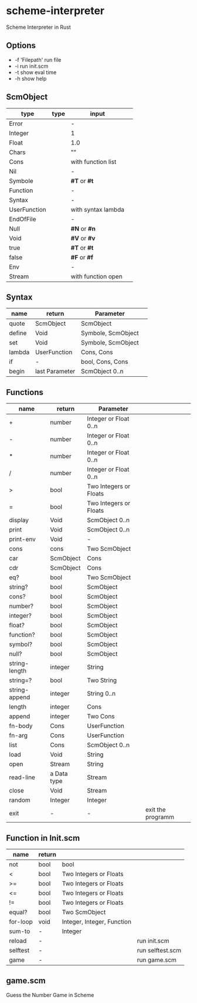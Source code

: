 # scheme-interpreter

Scheme Interpreter in Rust

## Options

- -f 'Filepath' run file
- -i run init.scm
- -t show eval time
- -h show help

## ScmObject

| type         | type | input              |     |
| ------------ | ---- | ------------------ | --- |
| Error        |      | -                  |     |
| Integer      |      | 1                  |     |
| Float        |      | 1.0                |     |
| Chars        |      | ""                 |     |
| Cons         |      | with function list |     |
| Nil          |      | -                  |     |
| Symbole      |      | **#T** or **#t**   |     |
| Function     |      | -                  |     |
| Syntax       |      | -                  |     |
| UserFunction |      | with syntax lambda |     |
| EndOfFile    |      | -                  |     |
| Null         |      | **#N** or **#n**   |     |
| Void         |      | **#V** or **#v**   |     |
| true         |      | **#T** or **#t**   |     |
| false        |      | **#F** or **#f**   |     |
| Env          |      | -                  |     |
| Stream       |      | with function open |     |

## Syntax

| name   | return         | Parameter          |     |
| ------ | -------------- | ------------------ | --- |
| quote  | ScmObject      | ScmObject          |     |
| define | Void           | Symbole, ScmObject |     |
| set    | Void           | Symbole, ScmObject |     |
| lambda | UserFunction   | Cons, Cons         |     |
| if     | -              | bool, Cons, Cons   |     |
| begin  | last Parameter | ScmObject 0..n     |     |

## Functions

| name          | return      | Parameter              |                   |
| ------------- | ----------- | ---------------------- | ----------------- |
| \+            | number      | Integer or Float 0..n  |                   |
| \-            | number      | Integer or Float 0..n  |                   |
| \*            | number      | Integer or Float 0..n  |                   |
| /             | number      | Integer or Float 0..n  |                   |
| \>            | bool        | Two Integers or Floats |                   |
| =             | bool        | Two Integers or Floats |                   |
| display       | Void        | ScmObject 0..n         |                   |
| print         | Void        | ScmObject 0..n         |                   |
| print-env     | Void        | -                      |                   |
| cons          | cons        | Two ScmObject          |                   |
| car           | ScmObject   | Cons                   |                   |
| cdr           | ScmObject   | Cons                   |                   |
| eq?           | bool        | Two ScmObject          |                   |
| string?       | bool        | ScmObject              |                   |
| cons?         | bool        | ScmObject              |                   |
| number?       | bool        | ScmObject              |                   |
| integer?      | bool        | ScmObject              |                   |
| float?        | bool        | ScmObject              |                   |
| function?     | bool        | ScmObject              |                   |
| symbol?       | bool        | ScmObject              |                   |
| null?         | bool        | ScmObject              |                   |
| string-length | integer     | String                 |                   |
| string=?      | bool        | Two String             |                   |
| string-append | integer     | String 0..n            |                   |
| length        | integer     | Cons                   |                   |
| append        | integer     | Two Cons               |                   |
| fn-body       | Cons        | UserFunction           |                   |
| fn-arg        | Cons        | UserFunction           |                   |
| list          | Cons        | ScmObject 0..n         |                   |
| load          | Void        | String                 |                   |
| open          | Stream      | String                 |                   |
| read-line     | a Data type | Stream                 |                   |
| close         | Void        | Stream                 |                   |
| random        | Integer     | Integer                |                   |
| exit          | -           | -                      | exit the programm |

## Function in Init.scm

| name     | return |                            |                  |
| -------- | ------ | -------------------------- | ---------------- |
| not      | bool   | bool                       |                  |
| <        | bool   | Two Integers or Floats     |                  |
| >=       | bool   | Two Integers or Floats     |                  |
| <=       | bool   | Two Integers or Floats     |                  |
| !=       | bool   | Two Integers or Floats     |                  |
| equal?   | bool   | Two ScmObject              |                  |
| for-loop | void   | Integer, Integer, Function |                  |
| sum-to   | -      | Integer                    |                  |
| reload   | -      |                            | run init.scm     |
| selftest | -      |                            | run selftest.scm |
| game     | -      |                            | run game.scm     |

## game.scm

Guess the Number Game in Scheme
